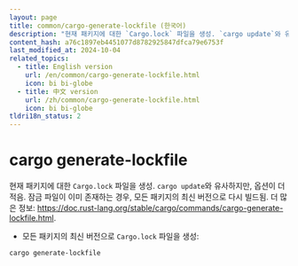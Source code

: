 ```yaml
---
layout: page
title: common/cargo-generate-lockfile (한국어)
description: "현재 패키지에 대한 `Cargo.lock` 파일을 생성. `cargo update`와 유사하지만, 옵션이 더 적음."
content_hash: a76c1897eb4451077d8782925847dfca79e6753f
last_modified_at: 2024-10-04
related_topics:
  - title: English version
    url: /en/common/cargo-generate-lockfile.html
    icon: bi bi-globe
  - title: 中文 version
    url: /zh/common/cargo-generate-lockfile.html
    icon: bi bi-globe
tldri18n_status: 2
---
```

# cargo generate-lockfile

현재 패키지에 대한 `Cargo.lock` 파일을 생성. `cargo update`와 유사하지만, 옵션이 더 적음.
잠금 파일이 이미 존재하는 경우, 모든 패키지의 최신 버전으로 다시 빌드됨.
더 많은 정보: <https://doc.rust-lang.org/stable/cargo/commands/cargo-generate-lockfile.html>.

- 모든 패키지의 최신 버전으로 `Cargo.lock` 파일을 생성:

`cargo generate-lockfile`
